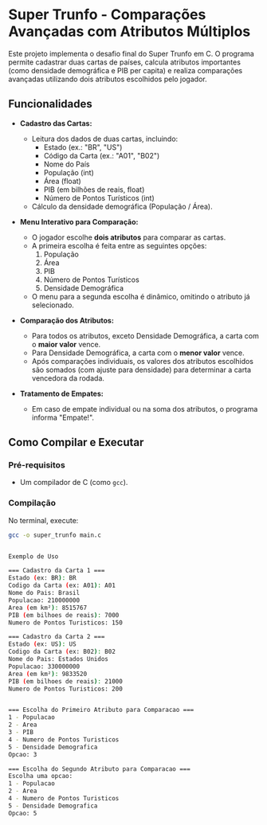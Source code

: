 # Super Trunfo - Comparações Avançadas com Atributos Múltiplos

Este projeto implementa o desafio final do Super Trunfo em C. O programa permite cadastrar duas cartas de países, calcula atributos importantes (como densidade demográfica e PIB per capita) e realiza comparações avançadas utilizando dois atributos escolhidos pelo jogador.

## Funcionalidades

- **Cadastro das Cartas:**  
  - Leitura dos dados de duas cartas, incluindo:
    - Estado (ex.: "BR", "US")
    - Código da Carta (ex.: "A01", "B02")
    - Nome do País
    - População (int)
    - Área (float)
    - PIB (em bilhões de reais, float)
    - Número de Pontos Turísticos (int)
  - Cálculo da densidade demográfica (População / Área).

- **Menu Interativo para Comparação:**  
  - O jogador escolhe **dois atributos** para comparar as cartas.
  - A primeira escolha é feita entre as seguintes opções:
    1. População  
    2. Área  
    3. PIB  
    4. Número de Pontos Turísticos  
    5. Densidade Demográfica  
  - O menu para a segunda escolha é dinâmico, omitindo o atributo já selecionado.

- **Comparação dos Atributos:**  
  - Para todos os atributos, exceto Densidade Demográfica, a carta com o **maior valor** vence.
  - Para Densidade Demográfica, a carta com o **menor valor** vence.
  - Após comparações individuais, os valores dos atributos escolhidos são somados (com ajuste para densidade) para determinar a carta vencedora da rodada.

- **Tratamento de Empates:**  
  - Em caso de empate individual ou na soma dos atributos, o programa informa "Empate!".

## Como Compilar e Executar

### Pré-requisitos

- Um compilador de C (como `gcc`).

### Compilação

No terminal, execute:

```bash
gcc -o super_trunfo main.c


Exemplo de Uso

=== Cadastro da Carta 1 ===
Estado (ex: BR): BR
Codigo da Carta (ex: A01): A01
Nome do Pais: Brasil
Populacao: 210000000
Area (em km²): 8515767
PIB (em bilhoes de reais): 7000
Numero de Pontos Turisticos: 150

=== Cadastro da Carta 2 ===
Estado (ex: US): US
Codigo da Carta (ex: B02): B02
Nome do Pais: Estados Unidos
Populacao: 330000000
Area (em km²): 9833520
PIB (em bilhoes de reais): 21000
Numero de Pontos Turisticos: 200


=== Escolha do Primeiro Atributo para Comparacao ===
1 - Populacao
2 - Area
3 - PIB
4 - Numero de Pontos Turisticos
5 - Densidade Demografica
Opcao: 3

=== Escolha do Segundo Atributo para Comparacao ===
Escolha uma opcao:
1 - Populacao
2 - Area
4 - Numero de Pontos Turisticos
5 - Densidade Demografica
Opcao: 5
